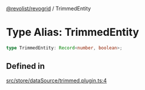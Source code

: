 [@revolist/revogrid](README.md) / TrimmedEntity

# Type Alias: TrimmedEntity

```ts
type TrimmedEntity: Record<number, boolean>;
```

## Defined in

[src/store/dataSource/trimmed.plugin.ts:4](https://github.com/revolist/revogrid/blob/8958a60bd3054871bb3d1706c4eb92c83a8c6b6c/src/store/dataSource/trimmed.plugin.ts#L4)
